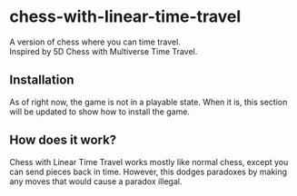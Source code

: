 # chess-with-linear-time-travel
A version of chess where you can time travel.  
Inspired by 5D Chess with Multiverse Time Travel.  

## Installation
As of right now, the game is not in a playable state. When it is, this section will be updated to show how to install the game.

## How does it work?
Chess with Linear Time Travel works mostly like normal chess, except you can send pieces back in time. However, this dodges paradoxes by making any moves that would cause a paradox illegal.
